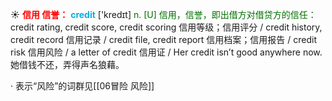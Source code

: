 ☀ <font color="red">**信用 信誉：**</font>
<font color="sky blue">**credit**</font> ['kredɪt] 
<font color="rgb(227, 108, 9)">n. [U] 信用，信誉，即出借方对借贷方的信任：</font>credit rating, credit score, credit scoring 信用等级；信用评分 / credit history, credit record 信用记录 / credit file, credit report 信用档案；信用报告 / credit risk 信用风险 / a letter of credit 信用证 / Her credit isn’t good anywhere now. 她借钱不还，弄得声名狼藉。

· 表示“风险”的词群见[[06冒险 风险]]
